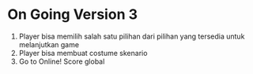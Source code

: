 # On Going Version 3
1. Player bisa memilih salah satu pilihan dari pilihan yang tersedia untuk melanjutkan game
2. Player bisa membuat costume skenario
3. Go to Online! Score global

